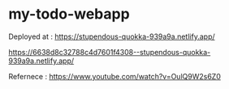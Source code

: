 # my-todo-webapp

Deployed at : https://stupendous-quokka-939a9a.netlify.app/

https://6638d8c32788c4d7601f4308--stupendous-quokka-939a9a.netlify.app/

Refernece : https://www.youtube.com/watch?v=OulQ9W2s6Z0
